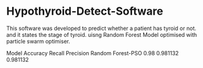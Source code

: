 # Hypothyroid-Detect-Software
This software was developed to predict whether a patient has tyroid or not. and it states the stage of tyroid. uisng Random Forest Model optimised with particle swarm optimiser.

Model	Accuracy	Recall	Precision
Random Forest-PSO	0.98	0.981132	0.981132

